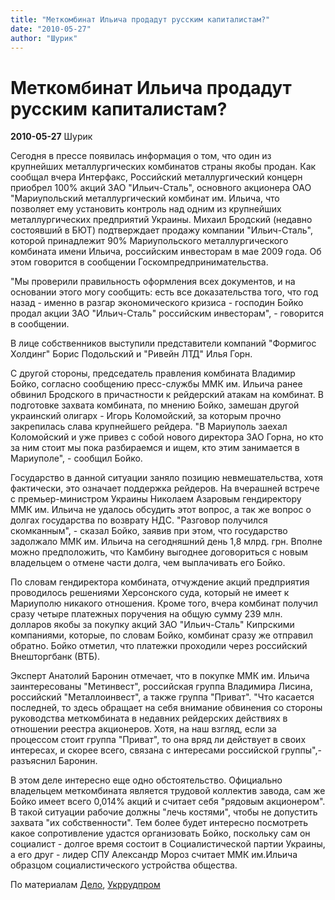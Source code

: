 ```yaml
---
title: "Меткомбинат Ильича продадут русским капиталистам?"
date: "2010-05-27"
author: "Шурик"
---
```


# Меткомбинат Ильича продадут русским капиталистам?

**2010-05-27** Шурик

Сегодня в прессе появилась информация о том, что один из крупнейших металлургических комбинатов страны якобы продан. Как сообщал вчера Интерфакс, Российский металлургический концерн приобрел 100% акций ЗАО "Ильич-Сталь", основного акционера ОАО "Мариупольский металлургический комбинат им. Ильича, что позволяет ему установить контроль над одним из крупнейших металлургических предприятий Украины. Михаил Бродский (недавно состоявший в БЮТ) подтверждает продажу компании "Ильич-Сталь", которой принадлежит 90% Мариупольского металлургического комбината имени Ильича, российским инвесторам в мае 2009 года. Об этом говорится в сообщении Госкомпредпринимательства.

"Мы проверили правильность оформления всех документов, и на основании этого могу сообщить: есть все доказательства того, что год назад - именно в разгар экономического кризиса - господин Бойко продал акции ЗАО "Ильич-Сталь" российским инвесторам", - говорится в сообщении.

В лице собственников выступили представители компаний "Формигос Холдинг" Борис Подольский и "Ривейн ЛТД" Илья Горн.

С другой стороны, председатель правления комбината Владимир Бойко, согласно сообщению пресс-службы ММК им. Ильича ранее обвинил Бродского в причастности к рейдерский атакам на комбинат. В подготовке захвата комбината, по мнению Бойко, замешан другой украинский олигарх - Игорь Коломойский, за которым прочно закрепилась слава крупнейшего рейдера. "В Мариуполь заехал Коломойский и уже привез с собой нового директора ЗАО Горна, но кто за ним стоит мы пока разбираемся и ищем, кто этим занимается в Мариуполе", - сообщил Бойко.

Государство в данной ситуации заняло позицию невмешательства, хотя фактически, это означает поддержка рейдеров. На вчерашней встрече с премьер-министром Украины Николаем Азаровым гендиректору ММК им. Ильича не удалось обсудить этот вопрос, а так же вопрос о долгах государства по возврату НДС. "Разговор получился скомканным", - сказал Бойко, заявив при этом, что государство задолжало ММК им. Ильича на сегодняшний день 1,8 млрд. грн. Вполне можно предположить, что Камбину выгоднее договориться с новым владельцем о отмене части долга, чем выплачивать его Бойко.

По словам гендиректора комбината, отчуждение акций предприятия проводилось решениями Херсонского суда, который не имеет к Мариуполю никакого отношения. Кроме того, вчера комбинат получил сразу четыре платежных поручения на общую сумму 239 млн. долларов якобы за покупку акций ЗАО "Ильич-Сталь" Кипрскими компаниями, которые, по словам Бойко, комбинат сразу же отправил обратно. Бойко отметил, что платежки проходили через российский Внешторгбанк (ВТБ).

Эксперт Анатолий Баронин отмечает, что в покупке ММК им. Ильича заинтересованы "Метинвест", российская группа Владимира Лисина, российский "Металлоинвест", а также группа "Приват". "Что касается последней, то здесь обращает на себя внимание обвинения со стороны руководства меткомбината в недавних рейдерских действиях в отношении реестра акционеров. Хотя, на наш взгляд, если за процессом стоит группа "Приват", то она вряд ли действует в своих интересах, и скорее всего, связана с интересами российской группы",- разъяснил Баронин.

В этом деле интересно еще одно обстоятельство. Официально владельцем меткомбината является трудовой коллектив завода, сам же Бойко имеет всего 0,014% акций и считает себя "рядовым акционером". В такой ситуации рабочие должны "лечь костями", чтобы не допустить захвата "их собственности". Тем более будет интересно посмотреть какое сопротивление удастся организовать Бойко, поскольку сам он социалист - долгое время состоит в Социалистической партии Украины, а его друг - лидер СПУ Александр Мороз считает ММК им.Ильича образцом социалистического устройства общества.

По материалам [Дело](http://delo.ua/), [Укррудпром](http://www.ukrrudprom.com/news/Vladimira_Boyko_sklonyayut_prodat_MMK_im_Ilicha.html)
